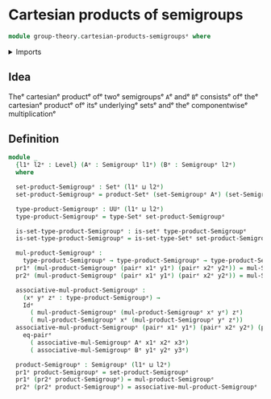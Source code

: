 # Cartesian products of semigroups

```agda
module group-theory.cartesian-products-semigroupsᵉ where
```

<details><summary>Imports</summary>

```agda
open import foundation.dependent-pair-typesᵉ
open import foundation.equality-cartesian-product-typesᵉ
open import foundation.identity-typesᵉ
open import foundation.setsᵉ
open import foundation.universe-levelsᵉ

open import group-theory.semigroupsᵉ
```

</details>

## Idea

Theᵉ cartesianᵉ productᵉ ofᵉ twoᵉ semigroupsᵉ `A`ᵉ andᵉ `B`ᵉ consistsᵉ ofᵉ theᵉ cartesianᵉ
productᵉ ofᵉ itsᵉ underlyingᵉ setsᵉ andᵉ theᵉ componentwiseᵉ multiplicationᵉ

## Definition

```agda
module _
  {l1ᵉ l2ᵉ : Level} (Aᵉ : Semigroupᵉ l1ᵉ) (Bᵉ : Semigroupᵉ l2ᵉ)
  where

  set-product-Semigroupᵉ : Setᵉ (l1ᵉ ⊔ l2ᵉ)
  set-product-Semigroupᵉ = product-Setᵉ (set-Semigroupᵉ Aᵉ) (set-Semigroupᵉ Bᵉ)

  type-product-Semigroupᵉ : UUᵉ (l1ᵉ ⊔ l2ᵉ)
  type-product-Semigroupᵉ = type-Setᵉ set-product-Semigroupᵉ

  is-set-type-product-Semigroupᵉ : is-setᵉ type-product-Semigroupᵉ
  is-set-type-product-Semigroupᵉ = is-set-type-Setᵉ set-product-Semigroupᵉ

  mul-product-Semigroupᵉ :
    type-product-Semigroupᵉ → type-product-Semigroupᵉ → type-product-Semigroupᵉ
  pr1ᵉ (mul-product-Semigroupᵉ (pairᵉ x1ᵉ y1ᵉ) (pairᵉ x2ᵉ y2ᵉ)) = mul-Semigroupᵉ Aᵉ x1ᵉ x2ᵉ
  pr2ᵉ (mul-product-Semigroupᵉ (pairᵉ x1ᵉ y1ᵉ) (pairᵉ x2ᵉ y2ᵉ)) = mul-Semigroupᵉ Bᵉ y1ᵉ y2ᵉ

  associative-mul-product-Semigroupᵉ :
    (xᵉ yᵉ zᵉ : type-product-Semigroupᵉ) →
    Idᵉ
      ( mul-product-Semigroupᵉ (mul-product-Semigroupᵉ xᵉ yᵉ) zᵉ)
      ( mul-product-Semigroupᵉ xᵉ (mul-product-Semigroupᵉ yᵉ zᵉ))
  associative-mul-product-Semigroupᵉ (pairᵉ x1ᵉ y1ᵉ) (pairᵉ x2ᵉ y2ᵉ) (pairᵉ x3ᵉ y3ᵉ) =
    eq-pairᵉ
      ( associative-mul-Semigroupᵉ Aᵉ x1ᵉ x2ᵉ x3ᵉ)
      ( associative-mul-Semigroupᵉ Bᵉ y1ᵉ y2ᵉ y3ᵉ)

  product-Semigroupᵉ : Semigroupᵉ (l1ᵉ ⊔ l2ᵉ)
  pr1ᵉ product-Semigroupᵉ = set-product-Semigroupᵉ
  pr1ᵉ (pr2ᵉ product-Semigroupᵉ) = mul-product-Semigroupᵉ
  pr2ᵉ (pr2ᵉ product-Semigroupᵉ) = associative-mul-product-Semigroupᵉ
```